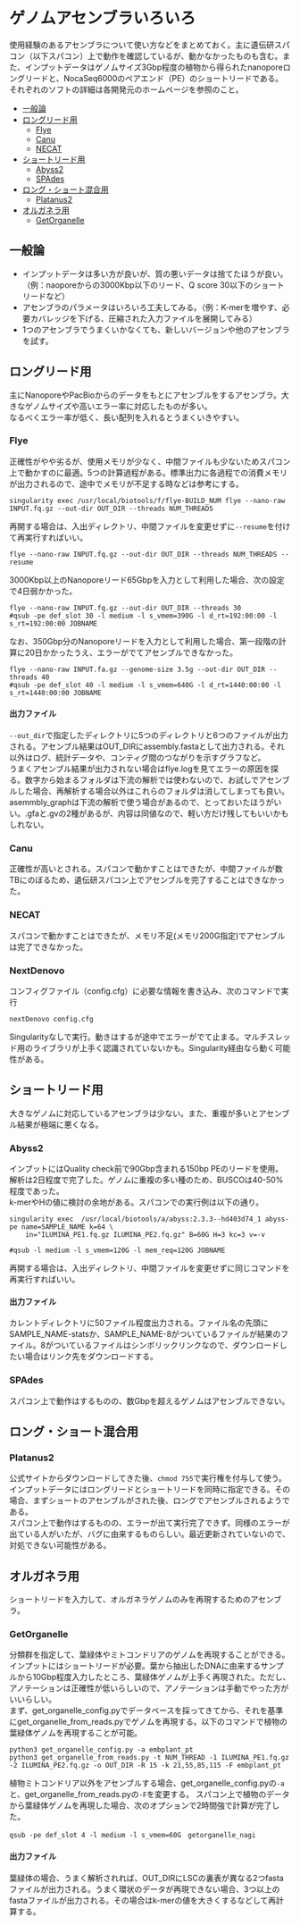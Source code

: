 # ゲノムアセンブラいろいろ

使用経験のあるアセンブラについて使い方などをまとめておく。主に遺伝研スパコン（以下スパコン）上で動作を確認しているが、動かなかったものも含む。また、インプットデータはゲノムサイズ3Gbp程度の植物から得られたnanoporeロングリードと、NocaSeq6000のペアエンド（PE）のショートリードである。それぞれのソフトの詳細は各開発元のホームページを参照のこと。

- [一般論](#一般論)
- [ロングリード用](#ロングリード用)
  - [Flye](#flye)
  - [Canu](#canu)
  - [NECAT](#necat)
- [ショートリード用](#ショートリード用)
  - [Abyss2](#abyss2)
  - [SPAdes](#spades)
- [ロング・ショート混合用](#ロングショート混合用)
  - [Platanus2](#platanus2) 
- [オルガネラ用](#オルガネラ用)
  - [GetOrganelle](#getorganelle) 

## 一般論
- インプットデータは多い方が良いが、質の悪いデータは捨てたほうが良い。（例：naoporeからの3000Kbp以下のリード、Q score 30以下のショートリードなど）
- アセンブラのパラメータはいろいろ工夫してみる。（例：K-merを増やす、必要カバレッジを下げる、圧縮された入力ファイルを展開してみる）
- 1つのアセンブラでうまくいかなくても、新しいバージョンや他のアセンブラを試す。

## ロングリード用
主にNanoporeやPacBioからのデータをもとにアセンブルをするアセンブラ。大きなゲノムサイズや高いエラー率に対応したものが多い。<br>
なるべくエラー率が低く、長い配列を入れるとうまくいきやすい。

### Flye
正確性がやや劣るが、使用メモリが少なく、中間ファイルも少ないためスパコン上で動かすのに最適。5つの計算過程がある。標準出力に各過程での消費メモリが出力されるので、途中でメモリが不足する時などは参考にする。

```
singularity exec /usr/local/biotools/f/flye-BUILD_NUM flye --nano-raw INPUT.fq.gz --out-dir OUT_DIR --threads NUM_THREADS
```
再開する場合は、入出ディレクトリ、中間ファイルを変更せずに`--resume`を付けて再実行すればいい。
```
flye --nano-raw INPUT.fq.gz --out-dir OUT_DIR --threads NUM_THREADS --resume
```
3000Kbp以上のNanoporeリード65Gbpを入力として利用した場合、次の設定で4日弱かかった。
```
flye --nano-raw INPUT.fq.gz --out-dir OUT_DIR --threads 30 
#qsub -pe def_slot 30 -l medium -l s_vmem=390G -l d_rt=192:00:00 -l s_rt=192:00:00 JOBNAME
```
なお、350Gbp分のNanoporeリードを入力として利用した場合、第一段階の計算に20日かかったうえ、エラーがでてアセンブルできなかった。
```
flye --nano-raw INPUT.fa.gz --genome-size 3.5g --out-dir OUT_DIR --threads 40
#qsub -pe def_slot 40 -l medium -l s_vmem=640G -l d_rt=1440:00:00 -l s_rt=1440:00:00 JOBNAME
```

#### 出力ファイル

`--out_dir`で指定したディレクトリに5つのディレクトリと6つのファイルが出力される。アセンブル結果はOUT_DIRにassembly.fastaとして出力される。それ以外はログ、統計データや、コンティグ間のつながりを示すグラフなど。<br>うまくアセンブル結果が出力されない場合はflye.logを見てエラーの原因を探る。数字から始まるフォルダは下流の解析では使わないので、お試しでアセンブルした場合、再解析する場合以外はこれらのフォルダは消してしまっても良い。asemmbly_graphは下流の解析で使う場合があるので、とっておいたほうがいい。.gfaと.gvの2種があるが、内容は同値なので、軽い方だけ残してもいいかもしれない。


### Canu
正確性が高いとされる。スパコンで動かすことはできたが、中間ファイルが数TBにのぼるため、遺伝研スパコン上でアセンブルを完了することはできなかった。

### NECAT
スパコンで動かすことはできたが、メモリ不足(メモリ200G指定)でアセンブルは完了できなかった。

### NextDenovo
コンフィグファイル（config.cfg）に必要な情報を書き込み、次のコマンドで実行
```
nextDenovo config.cfg
```
Singularityなしで実行。動きはするが途中でエラーがでて止まる。マルチスレッド用のライブラリが上手く認識されていないかも。Singularity経由なら動く可能性がある。

## ショートリード用
大きなゲノムに対応しているアセンブラは少ない。また、重複が多いとアセンブル結果が極端に悪くなる。

### Abyss2

インプットにはQuality check前で90Gbp含まれる150bp PEのリードを使用。解析は2日程度で完了した。ゲノムに重複の多い種のため、BUSCOは40-50%程度であった。<br>
k-merやHの値に検討の余地がある。スパコンでの実行例は以下の通り。

```
singularity exec  /usr/local/biotools/a/abyss:2.3.3--hd403d74_1 abyss-pe name=SAMPLE_NAME k=64 \
    in="ILUMINA_PE1.fq.gz ILUMINA_PE2.fq.gz" B=60G H=3 kc=3 v=-v

#qsub -l medium -l s_vmem=120G -l mem_req=120G JOBNAME
```
再開する場合は、入出ディレクトリ、中間ファイルを変更せずに同じコマンドを再実行すればいい。

#### 出力ファイル
カレントディレクトリに50ファイル程度出力される。ファイル名の先頭にSAMPLE_NAME-statsか、SAMPLE_NAME-8がついているファイルが結果のファイル。8がついているファイルはシンボリックリンクなので、ダウンロードしたい場合はリンク先をダウンロードする。

### SPAdes
スパコン上で動作はするものの、数Gbpを超えるゲノムはアセンブルできない。

## ロング・ショート混合用
### Platanus2
公式サイトからダウンロードしてきた後、`chmod 755`で実行権を付与して使う。インプットデータにはロングリードとショートリードを同時に指定できる。その場合、まずショートのアセンブルがされた後、ロングでアセンブルされるようである。<br>
スパコン上で動作はするものの、エラーが出て実行完了できず。同様のエラーが出ている人がいたが、バグに由来するものらしい。最近更新されていないので、対処できない可能性がある。


## オルガネラ用
ショートリードを入力して、オルガネラゲノムのみを再現するためのアセンブラ。

### GetOrganelle
分類群を指定して、葉緑体やミトコンドリアのゲノムを再現することができる。インプットにはショートリードが必要。葉から抽出したDNAに由来するサンプルから10Gbp程度入力したところ、葉緑体ゲノムが上手く再現された。ただし、アノテーションは正確性が低いらしいので、アノテーションは手動でやった方がいいらしい。<br>
まず、get_organelle_config.pyでデータベースを採ってきてから、それを基準にget_organelle_from_reads.pyでゲノムを再現する。以下のコマンドで植物の葉緑体ゲノムを再現することが可能。
```
python3 get_organelle_config.py -a embplant_pt 
python3 get_organelle_from_reads.py -t NUM_THREAD -1 ILUMINA_PE1.fq.gz -2 ILUMINA_PE2.fq.gz -o OUT_DIR -R 15 -k 21,55,85,115 -F embplant_pt
```
植物ミトコンドリア以外をアセンブルする場合、get_organelle_config.pyの`-a`と、get_organelle_from_reads.pyの`-F`を変更する。
スパコン上で植物のデータから葉緑体ゲノムを再現した場合、次のオプションで2時間強で計算が完了した。
```
qsub -pe def_slot 4 -l medium -l s_vmem=60G　getorganelle_nagi
```

#### 出力ファイル
葉緑体の場合、うまく解析されれば、OUT_DIRにLSCの裏表が異なる2つfastaファイルが出力される。うまく環状のデータが再現できない場合、3つ以上のfastaファイルが出力される。その場合はk-merの値を大きくするなどして再計算する。
